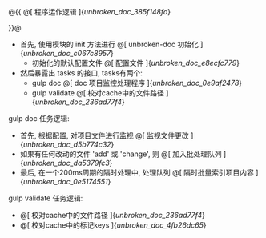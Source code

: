 @{{
@[ 程序运作逻辑 ]{_unbroken_doc_385f148fa_}

}}@

* 首先, 使用模块的 init 方法进行 @[ unbroken-doc 初始化 ]{_unbroken_doc_c067c8957_}
    * 初始化的默认配置文件 @[ 配置文件 ]{_unbroken_doc_e8ecfc779_}
* 然后暴露出 tasks 的接口, tasks有两个:
    * gulp doc @[ doc 项目监控处理程序 ]{_unbroken_doc_0e9af2478_}
    * gulp validate @[ 校对cache中的文件路径 ]{_unbroken_doc_236ad77f4_}

gulp doc 任务逻辑:

* 首先, 根据配置, 对项目文件进行监视 @[ 监视文件更改 ]{_unbroken_doc_d5b774c32_}
* 如果有任何改动的文件 'add' 或 'change', 则 @[ 加入批处理队列 ]{_unbroken_doc_da5379fc3_}
* 最后, 在一个200ms周期的隔时处理中, 处理队列 @[ 隔时批量索引项目内容 ]{_unbroken_doc_0e5174551_}

gulp validate 任务逻辑:

* @[ 校对cache中的文件路径 ]{_unbroken_doc_236ad77f4_}
* @[ 校对cache中的标记keys ]{_unbroken_doc_4fb26dc65_}
